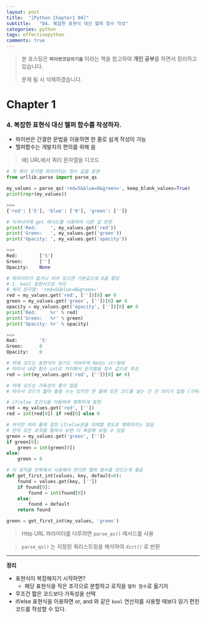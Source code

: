 ```yaml
---
layout: post
title:  "[Python Chapter1 04]"
subtitle:   "04. 복잡한 표현식 대신 헬퍼 함수 작성"
categories: python
tags: effectivepython
comments: true
---
```

> 본 포스팅은 **`파이썬코딩의기술`** 이라는 책을 참고하여 **개인 공부**를 하면서 정리하고 있습니다.
>
> 문제 될 시 삭제하겠습니다.

# Chapter 1
### 4. 복잡한 표현식 대신 헬퍼 함수를 작성하자.
- 파이썬은 간결한 문법을 이용하면 한 줄로 쉽게 작성이 가능
- 헬퍼함수는 개발자의 편의를 위해 씀

> 예) URL에서 쿼리 문자열을 디코드

```python
# 각 쿼리 문자열 파라미터는 정수 값을 표현
from urllib.parse import parse_qs

my_values = parse_qs('red=5&blue=0&green=', keep_blank_values=True)
print(repr(my_values))

>>>
{'red': ['5'], 'blue': ['0'], 'green': ['']}

# 딕셔너리에 get 메서드를 사용하여 다른 값 반환
print('Red:		', my_values.get('red'))
print('Green:	', my_values.get('green'))
print('Opacity: ', my_values.get('opacity'))

>>>
Red:		['5']
Green:		['']
Opacity:	None

# 파라미터가 없거나 비어 있으면 기본값으로 0을 할당
# 1. bool 표현식으로 처리
# 쿼리 문자열: 'red=5&blue=0&green='
red = my_values.get('red', [''])[0] or 0
green = my_values.get('green', [''])[0] or 0
opacity = my_values.get('opacity', [''])[0] or 0
print('Red:		%r' % red)
print('Green:	%r' % green)
print('Opacity: %r' % opacity)

>>>
Red:		'5'
Green:		0
Opacity:	0

# 위에 코드는 표현식이 읽기도 어려우며 Red는 str형태
# 따라서 내장 함수 int로 처리해서 문자열을 정수 값으로 파싱
red = int(my_values.get('red', [''])[0] or 0)

# 위에 코드는 가독성이 좋지 않음
# 따라서 코드가 짧아 좋을 수는 있지만 한 줄에 모든 코드를 넣는 건 큰 의미가 없음 (가독성 문제)

# if/else 조건식을 이용하여 명확하게 표현
red = my_values.get('red', [''])
red = int(red[0]) if red[0] else 0

# 하지만 여러 줄에 걸친 if/else문을 대체할 정도로 명확하지는 않음
# 만약 모든 로직을 펼쳐서 보면 더 복잡해 보일 수 있음
green = my_values.get('green', [''])
if green[0]:
	green = int(green[0])
else:
	green = 0

# 이 로직을 반복해서 사용해야 한다면 헬퍼 함수를 만드는게 좋음
def get_first_int(values, key, default=0):
	found = values.get(key, [''])
	if found[0]:
		found = int(found[0])
	else:
		found = default
	return found

green = get_first_int(my_values, 'green')

```
> Http URL 파라미터를 다루려면 `parse_qs()` 메서드를 사용

>`parse_qs()` 는 지정된 쿼리스트링을 해석하여 `dict()` 로 반환

---

**정리**

- 표현식이 복잡해지기 시작하면?
	- 해당 표현식을 작은 조각으로 분할하고 로직을 `헬퍼 함수`로 옮기자
- 무조건 짧은 코드보다 가독성을 선택
- if/else 표현식을 이용하면 or, and 와 같은 `bool` 연산자를 사용할 때보다 읽기 편한 코드를 작성할 수 있다.
